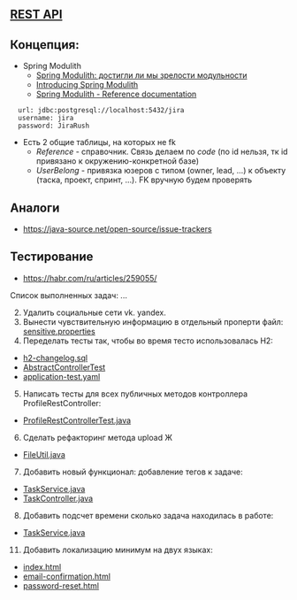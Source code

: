 ## [REST API](http://localhost:8080/doc)

## Концепция:

- Spring Modulith
    - [Spring Modulith: достигли ли мы зрелости модульности](https://habr.com/ru/post/701984/)
    - [Introducing Spring Modulith](https://spring.io/blog/2022/10/21/introducing-spring-modulith)
    - [Spring Modulith - Reference documentation](https://docs.spring.io/spring-modulith/docs/current-SNAPSHOT/reference/html/)

```
  url: jdbc:postgresql://localhost:5432/jira
  username: jira
  password: JiraRush
```

- Есть 2 общие таблицы, на которых не fk
    - _Reference_ - справочник. Связь делаем по _code_ (по id нельзя, тк id привязано к окружению-конкретной базе)
    - _UserBelong_ - привязка юзеров с типом (owner, lead, ...) к объекту (таска, проект, спринт, ...). FK вручную будем
      проверять

## Аналоги

- https://java-source.net/open-source/issue-trackers

## Тестирование

- https://habr.com/ru/articles/259055/

Список выполненных задач:
...

2. Удалить социальные сети vk. yandex.
3. Вынести чувствительную информацию в отдельный проперти файл: [sensitive.properties](src/main/resources/sensitive.properties)
4. Переделать тесты так, чтобы во время тесто использовалась H2:
 - [h2-changelog.sql](src/test/resources/h2-changelog.sql)
 - [AbstractControllerTest](src/test/java/com/javarush/jira/AbstractControllerTest.java)
 - [application-test.yaml](src/test/resources/application-test.yaml)
5. Написать тесты для всех публичных методов контроллера ProfileRestController:
 - [ProfileRestControllerTest.java](src/test/java/com/javarush/jira/profile/internal/web/ProfileRestControllerTest.java)
6. Сделать рефакторинг метода upload Ж
 - [FileUtil.java](src/main/java/com/javarush/jira/bugtracking/attachment/FileUtil.java)
7. Добавить новый функционал: добавление тегов к задаче:
 - [TaskService.java](src/main/java/com/javarush/jira/bugtracking/task/TaskService.java)
 - [TaskController.java](src/main/java/com/javarush/jira/bugtracking/task/TaskController.java)
8. Добавить подсчет времени сколько задача находилась в работе:
- [TaskService.java](src/main/java/com/javarush/jira/bugtracking/task/TaskService.java)
11. Добавить локализацию минимум на двух языках:
 - [index.html](resources/view/index.html)
 - [email-confirmation.html](resources/mails/email-confirmation.html)
 - [password-reset.html](resources/mails/password-reset.html)